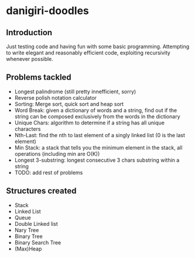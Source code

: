 danigiri-doodles
================

Introduction
------------

Just testing code and having fun with some basic programming.
Attempting to write elegant and reasonably efficient code, exploiting recursivity whenever possible.

Problems tackled
----------------

* Longest palindrome (still pretty innefficient, sorry)
* Reverse polish notation calculator
* Sorting: Merge sort, quick sort and heap sort 
* Word Break: given a dictionary of words and a string, find out if the string can be composed exclusively from the words in the dictionary
* Unique Chars: algorithm to determine if a string has all unique characters
* Nth-Last: find the nth to last element of a singly linked list (0 is the last element)
* Min Stack: a stack that tells you the minimum element in the stack, all operations (including min are O(K))
* Longest 3-substring: longest consecutive 3 chars substring within a string
* TODO: add rest of problems


Structures created
------------------

* Stack
* Linked List
* Queue
* Double Linked list
* Nary Tree
* Binary Tree
* Binary Search Tree
* (Max)Heap


